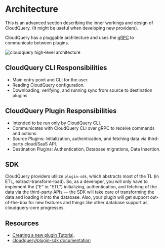 # Architecture

This is an advanced section describing the inner workings and design of CloudQuery. \(It might be useful when developing new providers\).

CloudQuery has a pluggable architecture and uses the [gRPC](https://grpc.io/docs/languages/go/basics/) to communicate between plugins.

![cloudquery high-level architecture](/images/cloudquery-architecture.png)

## CloudQuery CLI Responsibilities

- Main entry point and CLI for the user.
- Reading CloudQuery configuration.
- Downloading, verifying, and running sync from source to destination plugins

## CloudQuery Plugin Responsibilities

- Intended to be run only by CloudQuery CLI.
- Communicates with CloudQuery CLI over gRPC to receive commands and actions.
- Source Plugins: Initialization, authentication, and fetching data via third-party cloud/SaaS API.
- Destination Plugins: Authentication, Database migrations, Data Insertion.

## SDK

CloudQuery providers utilize `plugin-sdk`, which abstracts most of the TL \(in ETL, extract-transform-load\). So, as a developer, you will only have to implement the \("E" in "ETL"\) initializing, authentication, and fetching of the data via the third-party APIs — the SDK will take care of transforming the data and loading it into the database. Also, your plugin will get support out-of-the-box for new features and things like other database support as cloudquery-core progresses.

## Resources

- [Creating a new plugin Tutorial](./creating-new-plugin).
- [cloudquery/plugin-sdk documentation](https://pkg.go.dev/github.com/cloudquery/plugin-sdk)
